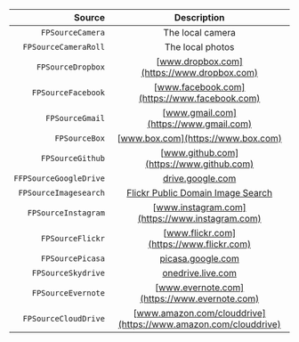 | Source       | Description|
| -------------:|:--------:|
|`FPSourceCamera`|The local camera|
|`FPSourceCameraRoll`|The local photos|
|`FPSourceDropbox`|[www.dropbox.com](https://www.dropbox.com)|
|`FPSourceFacebook`|[www.facebook.com](https://www.facebook.com)|
|`FPSourceGmail`|[www.gmail.com](https://www.gmail.com)|
|`FPSourceBox`|[www.box.com](https://www.box.com)|
|`FPSourceGithub`|[www.github.com](https://www.github.com)|
|`FFPSourceGoogleDrive`|[drive.google.com](https://drive.google.com)|
|`FPSourceImagesearch`|[Flickr Public Domain Image Search](https://www.flickr.com/groups/publicdomain)|
|`FPSourceInstagram`|[www.instagram.com](https://www.instagram.com)|
|`FPSourceFlickr`|[www.flickr.com](https://www.flickr.com)|
|`FPSourcePicasa`|[picasa.google.com](https://picasa.google.com)|
|`FPSourceSkydrive`|[onedrive.live.com](https://onedrive.live.com)|
|`FPSourceEvernote`|[www.evernote.com](https://www.evernote.com)|
|`FPSourceCloudDrive`|[www.amazon.com/clouddrive](https://www.amazon.com/clouddrive)|

